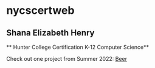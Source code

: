 # nycscertweb

## Shana Elizabeth Henry
** Hunter College Certification K-12 Computer Science**

Check out one project from Summer 2022:  [Beer](https://github.com/hunter-teacher-cert/cohort-3-prework-mathiskey/blob/0b139308831e6aa33813f4ac57a520827944f953/pre04/Beer.java)
